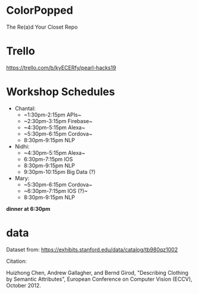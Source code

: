 # ColorPopped
The Re(a)d Your Closet Repo

# Trello 
https://trello.com/b/kyECERfy/pearl-hacks19

# Workshop Schedules
- Chantal:
  - ~1:30pm-2:15pm APIs~
  - ~2:30pm-3:15pm Firebase~
  - ~4:30pm-5:15pm Alexa~
  - ~5:30pm-6:15pm Cordova~
  - 8:30pm-9:15pm NLP
- Nidhi:
  - ~4:30pm-5:15pm Alexa~
  - 6:30pm-7:15pm IOS
  - 8:30pm-9:15pm NLP
  - 9:30pm-10:15pm Big Data (?)
- Mary: 
  - ~5:30pm-6:15pm Cordova~
  - ~6:30pm-7:15pm IOS (?)~
  - 8:30pm-9:15pm NLP
  
**dinner at 6:30pm**


# data
Dataset from:
https://exhibits.stanford.edu/data/catalog/tb980qz1002

Citation:

Huizhong Chen, Andrew Gallagher, and Bernd Girod, "Describing Clothing by Semantic Attributes", European Conference on Computer Vision (ECCV), October 2012.
